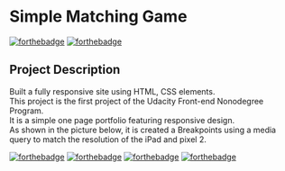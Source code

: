 # Simple Matching Game

[![forthebadge](https://forthebadge.com/images/badges/made-with-javascript.svg)](https://forthebadge.com) [![forthebadge](https://forthebadge.com/images/badges/validated-html5.svg)](https://forthebadge.com)

## Project Description

Built a fully responsive site using HTML, CSS elements.  
This project is the first project of the Udacity Front-end Nonodegree Program.   
It is a simple one page portfolio featuring responsive design.  
As shown in the picture below, it is created a Breakpoints using a media query to match the resolution of the iPad and pixel 2. 




[![forthebadge](https://forthebadge.com/images/badges/check-it-out.svg)](https://forthebadge.com)
[![forthebadge](https://forthebadge.com/images/badges/uses-js.svg)](https://forthebadge.com)
[![forthebadge](https://forthebadge.com/images/badges/uses-css.svg)](https://forthebadge.com)
[![forthebadge](https://forthebadge.com/images/badges/uses-html.svg)](https://forthebadge.com)
